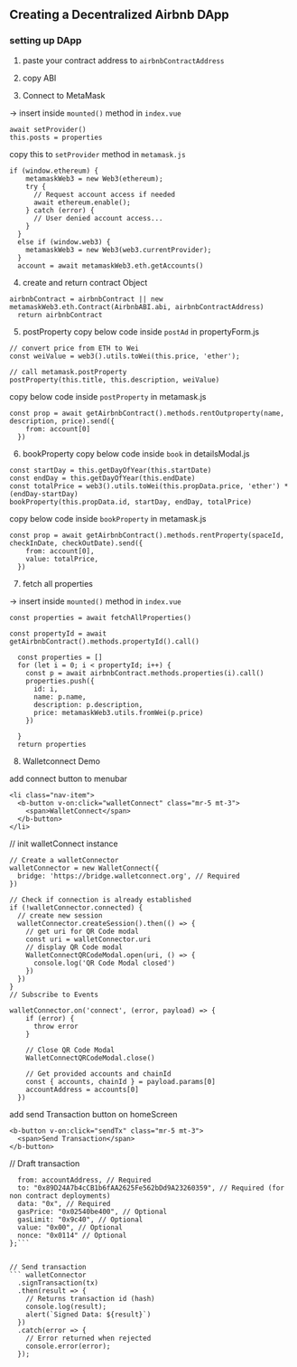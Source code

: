 ## Creating a Decentralized Airbnb DApp

### setting up DApp

1. paste your contract address to `airbnbContractAddress`

2. copy ABI

3. Connect to MetaMask

-> insert inside `mounted()` method in `index.vue`

```
await setProvider()
this.posts = properties
```

copy this to `setProvider` method in `metamask.js`

```
if (window.ethereum) {
    metamaskWeb3 = new Web3(ethereum);
    try {
      // Request account access if needed
      await ethereum.enable();
    } catch (error) {
      // User denied account access...
    }
  }
  else if (window.web3) {
    metamaskWeb3 = new Web3(web3.currentProvider);
  }
  account = await metamaskWeb3.eth.getAccounts()
```

4. create and return contract Object

```
airbnbContract = airbnbContract || new metamaskWeb3.eth.Contract(AirbnbABI.abi, airbnbContractAddress)
  return airbnbContract
```

5. postProperty
   copy below code inside `postAd` in propertyForm.js

```
// convert price from ETH to Wei
const weiValue = web3().utils.toWei(this.price, 'ether');

// call metamask.postProperty
postProperty(this.title, this.description, weiValue)
```

copy below code inside `postProperty` in metamask.js

```
const prop = await getAirbnbContract().methods.rentOutproperty(name, description, price).send({
    from: account[0]
  })
```

6. bookProperty
   copy below code inside `book` in detailsModal.js

```
const startDay = this.getDayOfYear(this.startDate)
const endDay = this.getDayOfYear(this.endDate)
const totalPrice = web3().utils.toWei(this.propData.price, 'ether') * (endDay-startDay)
bookProperty(this.propData.id, startDay, endDay, totalPrice)
```

copy below code inside `bookProperty` in metamask.js

```
const prop = await getAirbnbContract().methods.rentProperty(spaceId, checkInDate, checkOutDate).send({
    from: account[0],
    value: totalPrice,
  })
```

7. fetch all properties

-> insert inside `mounted()` method in `index.vue`

```
const properties = await fetchAllProperties()
```


```
const propertyId = await getAirbnbContract().methods.propertyId().call()

  const properties = []
  for (let i = 0; i < propertyId; i++) {
    const p = await airbnbContract.methods.properties(i).call()
    properties.push({
      id: i,
      name: p.name,
      description: p.description,
      price: metamaskWeb3.utils.fromWei(p.price)
    })

  }
  return properties
```

8. Walletconnect Demo

add connect button to menubar

```
<li class="nav-item">
  <b-button v-on:click="walletConnect" class="mr-5 mt-3">
    <span>WalletConnect</span>
  </b-button>
</li>
```

// init walletConnect instance

```
// Create a walletConnector
walletConnector = new WalletConnect({
  bridge: 'https://bridge.walletconnect.org', // Required
})

// Check if connection is already established
if (!walletConnector.connected) {
  // create new session
  walletConnector.createSession().then(() => {
    // get uri for QR Code modal
    const uri = walletConnector.uri
    // display QR Code modal
    WalletConnectQRCodeModal.open(uri, () => {
      console.log('QR Code Modal closed')
    })
  })
}
// Subscribe to Events

walletConnector.on('connect', (error, payload) => {
    if (error) {
      throw error
    }

    // Close QR Code Modal
    WalletConnectQRCodeModal.close()

    // Get provided accounts and chainId
    const { accounts, chainId } = payload.params[0]
    accountAddress = accounts[0]
  })
```

add send Transaction button on homeScreen

```
<b-button v-on:click="sendTx" class="mr-5 mt-3">
  <span>Send Transaction</span>
</b-button>
```

// Draft transaction

````const tx = {
  from: accountAddress, // Required
  to: "0x89D24A7b4cCB1b6fAA2625Fe562bDd9A23260359", // Required (for non contract deployments)
  data: "0x", // Required
  gasPrice: "0x02540be400", // Optional
  gasLimit: "0x9c40", // Optional
  value: "0x00", // Optional
  nonce: "0x0114" // Optional
};```


// Send transaction
``` walletConnector
  .signTransaction(tx)
  .then(result => {
    // Returns transaction id (hash)
    console.log(result);
    alert(`Signed Data: ${result}`)
  })
  .catch(error => {
    // Error returned when rejected
    console.error(error);
  });
````
